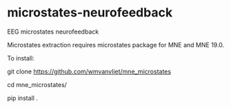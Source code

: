 # microstates-neurofeedback
EEG microstates neurofeedback


Microstates extraction requires microstates package for MNE and MNE 19.0.

To install:

 git clone https://github.com/wmvanvliet/mne_microstates
 
 cd mne_microstates/
 
 pip install .
 
 
